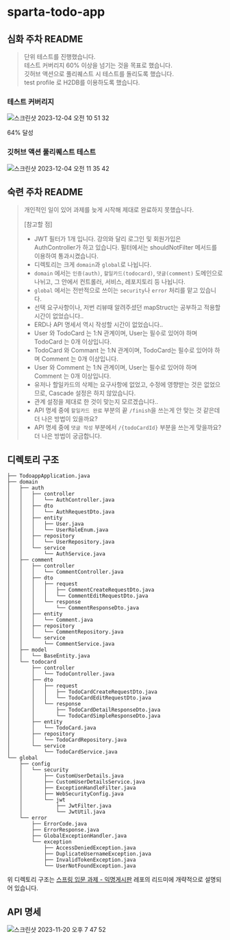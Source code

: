 # sparta-todo-app

## 심화 주차 README

> 단위 테스트를 진행했습니다.    
> 테스트 커버리지 60% 이상을 넘기는 것을 목표로 했습니다.    
> 깃허브 액션으로 풀리퀘스트 시 테스트를 돌리도록 했습니다.   
> test profile 로 H2DB를 이용하도록 했습니다.     

### 테스트 커버리지 
![스크린샷 2023-12-04 오전 10 51 32](https://github.com/lycoris62/sparta-todo-app/assets/55584664/090e892a-fec2-468f-a789-938d3d8fb731)

64% 달성 

### 깃허브 액션 풀리퀘스트 테스트 
![스크린샷 2023-12-04 오전 11 35 42](https://github.com/lycoris62/sparta-todo-app/assets/55584664/c054e7a1-b908-4aaa-89c5-bb2247e595ea)


## 숙련 주차 README 

> 개인적인 일이 있어 과제를 늦게 시작해 제대로 완료하지 못했습니다.
>       
> [참고할 점]    
> * JWT 필터가 1개 입니다. 강의와 달리 로그인 및 회원가입은 AuthController가 하고 있습니다. 필터에서는 shouldNotFilter 메서드를 이용하여 통과시켰습니다.
> * 디렉토리는 크게 `domain`과 `global`로 나뉩니다.
> * `domain` 에서는 `인증(auth)`, `할일카드(todocard)`, `댓글(comment)` 도메인으로 나뉘고, 그 안에서 컨트롤러, 서비스, 레포지토리 등 나뉩니다.
> * `global` 에서는 전반적으로 쓰이는 `security`나 `error` 처리를 맡고 있습니다. 
> * 선택 요구사항이나, 저번 리뷰때 알려주셨던 mapStruct는 공부하고 적용할 시간이 없었습니다..
> * ERD나 API 명세서 역시 작성할 시간이 없었습니다..
> * User 와 TodoCard 는 1:N 관계이며, User는 필수로 있어야 하며 TodoCard 는 0개 이상입니다.
> * TodoCard 와 Commant 는 1:N 관계이며, TodoCard는 필수로 있어야 하며 Comment 는 0개 이상입니다.
> * User 와 Comment 는 1:N 관계이며, User는 필수로 있어야 하며 Comment 는 0개 이상입니다.
> * 유저나 할일카드의 삭제는 요구사항에 없었고, 수정에 영향받는 것은 없었으므로, Cascade 설정은 하지 않았습니다.
> * 관계 설정을 제대로 한 것이 맞는지 모르겠습니다..
> * API 명세 중에 `할일카드 완료` 부분의 끝 `/finish`을 쓰는게 안 맞는 것 같은데 더 나은 방법이 있을까요?
> * API 명세 중에 `댓글 작성` 부분에서 `/{todoCardId}` 부분을 쓰는게 맞을까요? 더 나은 방법이 궁금합니다. 



## 디렉토리 구조 
```
├── TodoappApplication.java
├── domain
│   ├── auth
│   │   ├── controller
│   │   │   └── AuthController.java
│   │   ├── dto
│   │   │   └── AuthRequestDto.java
│   │   ├── entity
│   │   │   ├── User.java
│   │   │   └── UserRoleEnum.java
│   │   ├── repository
│   │   │   └── UserRepository.java
│   │   └── service
│   │       └── AuthService.java
│   ├── comment
│   │   ├── controller
│   │   │   └── CommentController.java
│   │   ├── dto
│   │   │   ├── request
│   │   │   │   ├── CommentCreateRequestDto.java
│   │   │   │   └── CommentEditRequestDto.java
│   │   │   └── response
│   │   │       └── CommentResponseDto.java
│   │   ├── entity
│   │   │   └── Comment.java
│   │   ├── repository
│   │   │   └── CommentRepository.java
│   │   └── service
│   │       └── CommentService.java
│   ├── model
│   │   └── BaseEntity.java
│   └── todocard
│       ├── controller
│       │   └── TodoController.java
│       ├── dto
│       │   ├── request
│       │   │   ├── TodoCardCreateRequestDto.java
│       │   │   └── TodoCardEditRequestDto.java
│       │   └── response
│       │       ├── TodoCardDetailResponseDto.java
│       │       └── TodoCardSimpleResponseDto.java
│       ├── entity
│       │   └── TodoCard.java
│       ├── repository
│       │   └── TodoCardRepository.java
│       └── service
│           └── TodoCardService.java
└── global
    ├── config
    │   └── security
    │       ├── CustomUserDetails.java
    │       ├── CustomUserDetailsService.java
    │       ├── ExceptionHandleFilter.java
    │       ├── WebSecurityConfig.java
    │       └── jwt
    │           ├── JwtFilter.java
    │           └── JwtUtil.java
    └── error
        ├── ErrorCode.java
        ├── ErrorResponse.java
        ├── GlobalExceptionHandler.java
        └── exception
            ├── AccessDeniedException.java
            ├── DuplicateUsernameException.java
            ├── InvalidTokenException.java
            └── UserNotFoundException.java
```
위 디렉토리 구조는 [스프링 입문 과제 - 익명게시판](https://github.com/lycoris62/sparta-anonymous-board) 레포의 리드미에 개략적으로 설명되어 있습니다. 

## API 명세 
![스크린샷 2023-11-20 오후 7 47 52](https://github.com/lycoris62/sparta-todo-app/assets/55584664/06b4b56d-c060-4aab-994c-1d8f5253a6fc)




